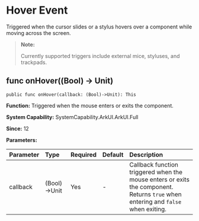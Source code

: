 # Hover Event

Triggered when the cursor slides or a stylus hovers over a component while moving across the screen.

> **Note:**
>
> Currently supported triggers include external mice, styluses, and trackpads.

## func onHover((Bool) -> Unit)

```cangjie
public func onHover(callback: (Bool)->Unit): This
```

**Function:** Triggered when the mouse enters or exits the component.

**System Capability:** SystemCapability.ArkUI.ArkUI.Full

**Since:** 12

**Parameters:**

| Parameter | Type | Required | Default | Description |
|:---|:---|:---|:---|:---|
| callback | (Bool)->Unit | Yes | - | Callback function triggered when the mouse enters or exits the component.<br>Returns `true` when entering and `false` when exiting. |
